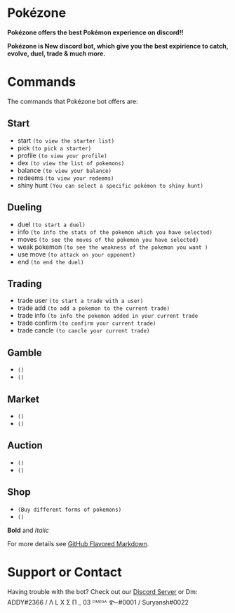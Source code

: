 # Pokézone

**Pokézone offers the best Pokémon experience on discord!!**

**Pokézone is New discord bot, which give you the best expirience to catch, evolve, duel, trade & much more.**

# Commands

The commands that Pokézone bot offers are:
## Start
- start `(to view the starter list)`
- pick `(to pick a starter)`
- profile `(to view your profile)`
- dex `(to view the list of pokemons)`
- balance `(to view your balance)`
- redeems `(to view your redeems)`
- shiny hunt `(You can select a specific pokémon to shiny hunt)`


## Dueling 
- duel `(to start a duel)`
- info `(to info the stats of the pokemon which you have selected)`
- moves `(to see the moves of the pokemon you have selected)`
- weak pokemon `(to see the weakness of the pokemon you want )`
- use move `(to attack on your opponent)`
- end `(to end the duel)`

## Trading
- trade user `(to start a trade with a user)`
- trade add `(to add a pokemon to the current trade)`
- trade info `(to info the pokemon added in your current trade`
- trade confirm `(to confirm your current trade)`
- trade cancle `(to cancle your current trade)`

## Gamble
- `()`
- `()`

## Market 
- `()`
- `()`

## Auction 
- `()`
- `()`

## Shop 
- `(Buy different forms of pokemons)`
- `()`

**Bold** and _Italic_ 

For more details see [GitHub Flavored Markdown](https://guides.github.com/features/mastering-markdown/).


# Support or Contact
Having trouble with the bot? Check out our [Discord Server](https://discord.gg/5pBCUkQsvH) or Dm: ADDY#2366 / Λ L X Σ Π _ 03   ᴼᴹᴱᴳᴬ ࿐#0001 / Suryansh#0022
